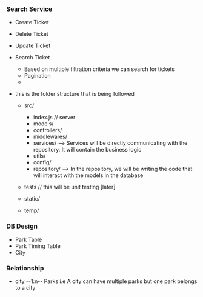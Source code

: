 ### Search Service

- Create Ticket
- Delete Ticket
- Update Ticket
- Search Ticket

  - Based on multiple filtration criteria we can search for tickets
  - Pagination
  -

- this is the folder structure that is being followed

  - src/

    - index.js // server
    - models/
    - controllers/
    - middlewares/
    - services/ --> Services will be directly communicating with the repository. It will contain the business logic
    - utils/
    - config/
    - repository/ --> In the repository, we will be writing the code that will interact with the models in the database

  - tests // this will be unit testing [later]
  - static/
  - temp/

### DB Design

- Park Table
- Park Timing Table
- City

### Relationship

- city --1:n-- Parks i.e A city can have multiple parks but one park belongs to a city
